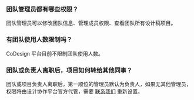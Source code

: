### 团队管理员都有哪些权限？
团队管理员可以修改团队信息、管理成员权限、查看团队所有设计稿项目。

### 有团队使用人数限制吗？
CoDesign 平台目前不限制团队使用人数。

### 团队或负责人离职后，项目如何转给其他同事？
团队或项目负责人离职后，第一顺位的管理员默认为负责人，如果无其他管理员，权限将由设计协作平台官方代管，需要 [联系我们](https://cloud.tencent.com/act/event/connect-service) 重新设置。
